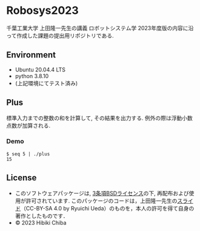 # Robosys2023
千葉工業大学 上田隆一先生の講義 ロボットシステム学 2023年度版の内容に沿って作成した課題の提出用リポジトリである. 

## Environment
* Ubuntu 20.04.4 LTS
* python 3.8.10
* (上記環境にてテスト済み)

## Plus
標準入力までの整数の和を計算して, その結果を出力する. 例外の際は浮動小数点数が加算される. 

### Demo
```
$ seq 5 | ./plus  
15
```

## License
* このソフトウェアパッケージは, [3条項BSDライセンス](https://opensource.org/license/bsd-3-clause/)の下, 再配布および使用が許可されています. 
このパッケージのコードは，上田隆一先生の[スライド](https://github.com/ryuichiueda/my_slides/tree/master/robosys_2022)（CC-BY-SA 4.0 by Ryuichi Ueda）のものを，本人の許可を得て自身の著作としたものです．
* © 2023 Hibiki Chiba
